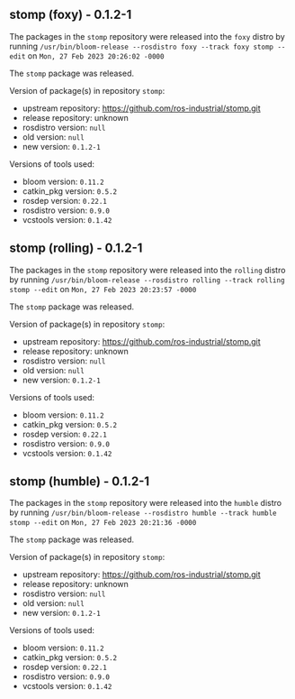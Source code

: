 ## stomp (foxy) - 0.1.2-1

The packages in the `stomp` repository were released into the `foxy` distro by running `/usr/bin/bloom-release --rosdistro foxy --track foxy stomp --edit` on `Mon, 27 Feb 2023 20:26:02 -0000`

The `stomp` package was released.

Version of package(s) in repository `stomp`:

- upstream repository: https://github.com/ros-industrial/stomp.git
- release repository: unknown
- rosdistro version: `null`
- old version: `null`
- new version: `0.1.2-1`

Versions of tools used:

- bloom version: `0.11.2`
- catkin_pkg version: `0.5.2`
- rosdep version: `0.22.1`
- rosdistro version: `0.9.0`
- vcstools version: `0.1.42`


## stomp (rolling) - 0.1.2-1

The packages in the `stomp` repository were released into the `rolling` distro by running `/usr/bin/bloom-release --rosdistro rolling --track rolling stomp --edit` on `Mon, 27 Feb 2023 20:23:57 -0000`

The `stomp` package was released.

Version of package(s) in repository `stomp`:

- upstream repository: https://github.com/ros-industrial/stomp.git
- release repository: unknown
- rosdistro version: `null`
- old version: `null`
- new version: `0.1.2-1`

Versions of tools used:

- bloom version: `0.11.2`
- catkin_pkg version: `0.5.2`
- rosdep version: `0.22.1`
- rosdistro version: `0.9.0`
- vcstools version: `0.1.42`


## stomp (humble) - 0.1.2-1

The packages in the `stomp` repository were released into the `humble` distro by running `/usr/bin/bloom-release --rosdistro humble --track humble stomp --edit` on `Mon, 27 Feb 2023 20:21:36 -0000`

The `stomp` package was released.

Version of package(s) in repository `stomp`:

- upstream repository: https://github.com/ros-industrial/stomp.git
- release repository: unknown
- rosdistro version: `null`
- old version: `null`
- new version: `0.1.2-1`

Versions of tools used:

- bloom version: `0.11.2`
- catkin_pkg version: `0.5.2`
- rosdep version: `0.22.1`
- rosdistro version: `0.9.0`
- vcstools version: `0.1.42`


